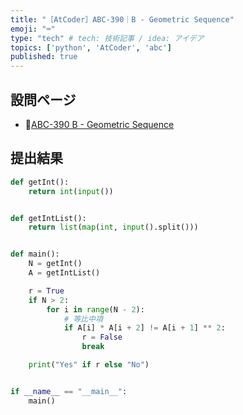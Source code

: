 ```yaml
---
title: "［AtCoder］ABC-390｜B - Geometric Sequence"
emoji: "⌨️"
type: "tech" # tech: 技術記事 / idea: アイデア
topics: ['python', 'AtCoder', 'abc']
published: true
---
```


## 設問ページ

- 🔗[ABC-390 B - Geometric Sequence](https://atcoder.jp/contests/abc390/tasks/abc390_b)

## 提出結果

```python
def getInt():
    return int(input())


def getIntList():
    return list(map(int, input().split()))


def main():
    N = getInt()
    A = getIntList()

    r = True
    if N > 2:
        for i in range(N - 2):
            # 等比中項
            if A[i] * A[i + 2] != A[i + 1] ** 2:
                r = False
                break

    print("Yes" if r else "No")


if __name__ == "__main__":
    main()
```
